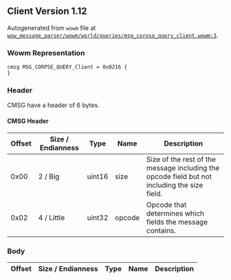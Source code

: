 ## Client Version 1.12

Autogenerated from `wowm` file at [`wow_message_parser/wowm/world/queries/msg_corpse_query_client.wowm:3`](https://github.com/gtker/wow_messages/tree/main/wow_message_parser/wowm/world/queries/msg_corpse_query_client.wowm#L3).

### Wowm Representation
```rust,ignore
cmsg MSG_CORPSE_QUERY_Client = 0x0216 {
}
```
### Header
CMSG have a header of 6 bytes.

#### CMSG Header
| Offset | Size / Endianness | Type   | Name   | Description |
| ------ | ----------------- | ------ | ------ | ----------- |
| 0x00   | 2 / Big           | uint16 | size   | Size of the rest of the message including the opcode field but not including the size field.|
| 0x02   | 4 / Little        | uint32 | opcode | Opcode that determines which fields the message contains.|
### Body
| Offset | Size / Endianness | Type | Name | Description |
| ------ | ----------------- | ---- | ---- | ----------- |
